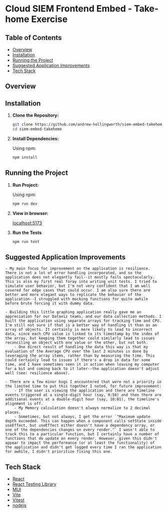 # Cloud SIEM Frontend Embed - Take-home Exercise

## Table of Contents

- [Overview](#overview)
- [Installation](#installation)
- [Running the Project](#running-the-project)
- [Suggested Application Improvements](#suggested-application-improvements)
- [Tech Stack](#tech-stack)

## Overview

## Installation

1. **Clone the Repository:**

   ```bash
   git clone https://github.com/andrew-hollingworth/siem-embed-takehome.git
   cd siem-embed-takehome
   ```

2. **Install Dependencies:**

   Using npm:

   ```bash
   npm install
   ```

## Running the Project

1. **Run Project:**

   Using npm:

   ```bash
   npm run dev
   ```

2. **View in browser:**

   [localhost:5173](http://localhost:5173/)

3. **Run the Tests**

   ```bash
   npm run test
   ```

## Suggested Application Improvements

    - My main focus for improvement on the application is resilience. There is not a lot of error handling incorporated, and so the application does not elegantly fail--it mostly fails spectacularly. This is also my first real foray into writing unit tests. I tried to simulate user behavior, but I'm not very confident that I am well covered for edge cases that could occur. I am also sure there are better and more elegant ways to replicate the behavior of the application--I struggled with mocking functions for quite awhile before brute forcing it with dummy data.

    - Building this little graphing application really gave me an appreciation for our Dataviz teams, and our data collection methods. I built the application using separate arrays for tracking time and CPU. I'm still not sure if that is a better way of handling it than as an array of objects. It certainly is more likely to lead to incorrect data, since each CPU value is linked to its timestamp by the index of the array, but keeping them together could similarly lead to issues reconciling an object with one value or the other, but not both.
        - One direct result of handling the data this way is that my evaluation of the Average CPU over the last 2 minutes is done by leveraging the array items, rather than by measuring the time. This could certainly lead to issues if there's a drop in data for some time, and I have sometimes seen it in action when leaving my computer for a bit and coming back to it later--the application doesn't adjust well (see: resilience above).

    - There are a few minor bugs I encountered that were not a priority in the limited time to put this together I noted, for future improvement:
        - If the user is viewing the application and there are timeline events triggered at a single-digit hour (say, 9:58) and then there are additional events at a double-digit hour (say, 10:01), the timeline's alignment is off.
        - My Memory calculation doesn't always normalize to 2 decimal places.
        - Sometimes, but not always, I get the error `"Maximum update depth exceeded. This can happen when a component calls setState inside useEffect, but useEffect either doesn't have a dependency array, or one of the dependencies changes on every render."` I wasn't able to track this to a particular function, but I certainly have a number of functions that do update on every render. However, given this didn't appear to impact the performance (or at least the functionality) of the application and didn't get logged every time I ran the application for awhile, I didn't prioritize fixing this one.

## Tech Stack

- [React](https://react.dev/)
- [React Testing Library](https://testing-library.com/docs/react-testing-library/intro)
- [MUI](https://mui.com/)
- [Vite](https://vitejs.dev/)
- [Vitest](https://vitest.dev/)
- [nodejs](https://nodejs.org/en)
